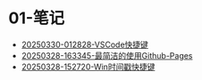 # 01-笔记
 - [20250330-012828-VSCode快捷键](20250330-012828-VSCode快捷键) 
 - [20250328-163345-最简洁的使用Github-Pages](20250328-163345-最简洁的使用Github-Pages) 
 - [20250328-152720-Win时间戳快捷键](20250328-152720-Win时间戳快捷键) 
